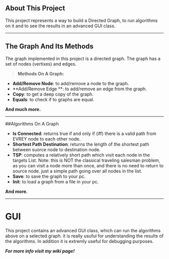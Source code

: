 ## About This Project 
This project represents a way to build a Directed Graph,  to run algorithms on it and to see the results in an advanced GUI class.


----------


## The Graph And Its Methods

The graph implemented in this project is a directed graph.
The graph has a set of nodes (vertixes) and edges.
 

> **Methods On A Graph:**

 - **Add/Remove Node**: to add/remove a node to the graph.
 - **Add/Remove Edge **: to add/remove an edge from the graph.
 - **Copy**: to get a deep copy of the graph.
 - **Equals**:  to check if to graphs are equal.
 
 **And much more.**


----------
##Algorithms On A Graph
 - **Is Connected**: returns  true if and only if (iff) there is a valid path from EVREY node to each other node.
 - **Shortest Path Destination**: returns the length of the shortest path between suorce node  to destination node.
 - **TSP**:  computes a relatively short path which visit each node in the targets List.
 Note: this is NOT the classical traveling salesman problem, 
 as you can visit a node more than once, and there is no need to return to source node. just a simple path going over all nodes in the list. 
 - **Save**: to save the graph to your pc.
 - **Init**: to load a graph from a file in your pc.
 
  **And more.**


    


----------
GUI
===============
This project contains an advanced GUI class, which can run the algorithms above on a selected graph. it is really usuful for understanding the results of the algorithms.
 In addition it is extremly useful for debugging purposes. 



***For more info visit my wiki page!***





